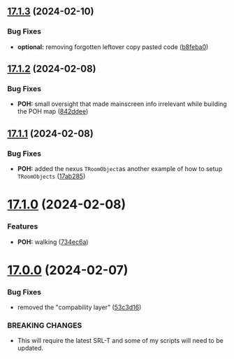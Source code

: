 ## [17.1.3](https://github.com/Torwent/WaspLib/compare/v17.1.2...v17.1.3) (2024-02-10)


### Bug Fixes

* **optional:** removing forgotten leftover copy pasted code ([b8feba0](https://github.com/Torwent/WaspLib/commit/b8feba03232bc0e6656f086df962e1d16fee4b89))



## [17.1.2](https://github.com/Torwent/WaspLib/compare/v17.1.1...v17.1.2) (2024-02-08)


### Bug Fixes

* **POH:** small oversight that made mainscreen info irrelevant while building the POH map ([842ddee](https://github.com/Torwent/WaspLib/commit/842ddee442fe02b162efe63eb95933cb028fd714))



## [17.1.1](https://github.com/Torwent/WaspLib/compare/v17.1.0...v17.1.1) (2024-02-08)


### Bug Fixes

* **POH:** added the nexus `TRoomObject`as another example of how to setup `TRoomObjects` ([17ab285](https://github.com/Torwent/WaspLib/commit/17ab285d652ac54f2548d54e6a1b18e495863271))



# [17.1.0](https://github.com/Torwent/WaspLib/compare/v17.0.0...v17.1.0) (2024-02-08)


### Features

* **POH:** walking ([734ec6a](https://github.com/Torwent/WaspLib/commit/734ec6a7e7c718a16e3dc83d58d376571e01d22e))



# [17.0.0](https://github.com/Torwent/WaspLib/compare/v16.13.1...v17.0.0) (2024-02-07)


### Bug Fixes

* removed the "compability layer" ([53c3d16](https://github.com/Torwent/WaspLib/commit/53c3d160d32e1d2fdeb4d1dcd599f9d30361d4b9))


### BREAKING CHANGES

* This will require the latest SRL-T and some of my scripts will need to be updated.



